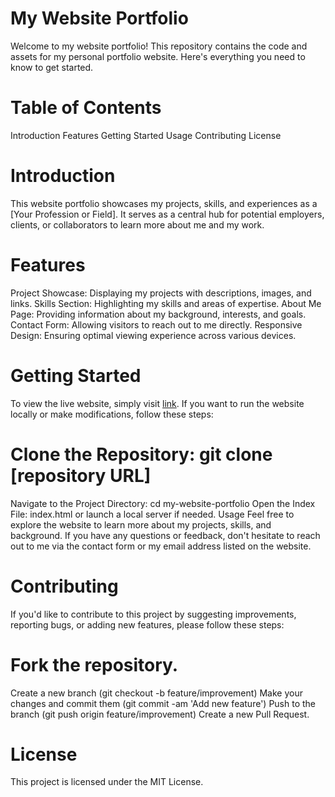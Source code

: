 # My Website Portfolio
Welcome to my website portfolio! This repository contains the code and assets for my personal portfolio website. Here's everything you need to know to get started.

# Table of Contents
Introduction
Features
Getting Started
Usage
Contributing
License

# Introduction
This website portfolio showcases my projects, skills, and experiences as a [Your Profession or Field]. It serves as a central hub for potential employers, clients, or collaborators to learn more about me and my work.

# Features
Project Showcase: Displaying my projects with descriptions, images, and links.
Skills Section: Highlighting my skills and areas of expertise.
About Me Page: Providing information about my background, interests, and goals.
Contact Form: Allowing visitors to reach out to me directly.
Responsive Design: Ensuring optimal viewing experience across various devices.

# Getting Started
To view the live website, simply visit [link](https://ronniewebsiteportfolio.netlify.app/). If you want to run the website locally or make modifications, follow these steps:

# Clone the Repository: git clone [repository URL]
Navigate to the Project Directory: cd my-website-portfolio
Open the Index File: index.html or launch a local server if needed.
Usage
Feel free to explore the website to learn more about my projects, skills, and background. If you have any questions or feedback, don't hesitate to reach out to me via the contact form or my email address listed on the website.

# Contributing
If you'd like to contribute to this project by suggesting improvements, reporting bugs, or adding new features, please follow these steps:

# Fork the repository.
Create a new branch (git checkout -b feature/improvement)
Make your changes and commit them (git commit -am 'Add new feature')
Push to the branch (git push origin feature/improvement)
Create a new Pull Request.

# License
This project is licensed under the MIT License.
